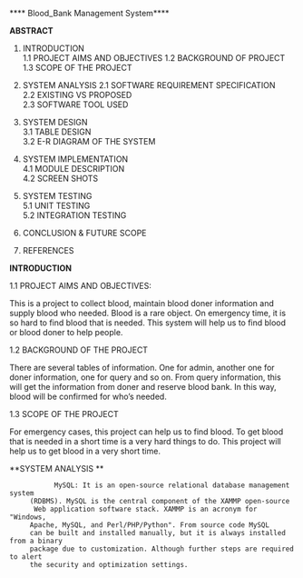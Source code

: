**** Blood_Bank Management System****

**ABSTRACT**	
1.	INTRODUCTION	
1.1	PROJECT AIMS AND OBJECTIVES	
1.2	BACKGROUND OF PROJECT	
1.3	SCOPE OF THE PROJECT	
2.	SYSTEM ANALYSIS	
2.1	SOFTWARE REQUIREMENT SPECIFICATION	
2.2	EXISTING VS PROPOSED	
2.3	SOFTWARE TOOL USED	
3.	SYSTEM DESIGN	
3.1	TABLE DESIGN	
3.2	E-R DIAGRAM OF THE SYSTEM
	
4.	SYSTEM IMPLEMENTATION	
4.1	MODULE DESCRIPTION	
4.2	SCREEN SHOTS
	
5.	SYSTEM TESTING	
5.1	UNIT TESTING	
5.2	INTEGRATION TESTING
	
6.	CONCLUSION & FUTURE SCOPE
	
7.	REFERENCES


**INTRODUCTION**


1.1	PROJECT AIMS AND OBJECTIVES:

This is a project to collect blood, maintain blood doner information and supply blood who needed. Blood is a rare object. On emergency time, it is so hard to find blood that is needed. This system will help us to find blood or blood doner to help people.


1.2	BACKGROUND OF THE PROJECT

There are several tables of information. One for admin, another one for doner information, one for query and so on. From query information, this will get the information from doner and reserve blood bank. In this way, blood will be confirmed for who’s needed.  



1.3	SCOPE OF THE PROJECT


For emergency cases, this project can help us to find blood. To get blood that is needed in a short time is a very hard things to do. This project will help us to get blood in a very short time. 


**SYSTEM ANALYSIS **


               MySQL: It is an open-source relational database management system 
         (RDBMS). MySQL is the central component of the XAMMP open-source
          Web application software stack. XAMMP is an acronym for "Windows,    
         Apache, MySQL, and Perl/PHP/Python". From source code MySQL 
         can be built and installed manually, but it is always installed from a binary 
         package due to customization. Although further steps are required to alert 
         the security and optimization settings.


